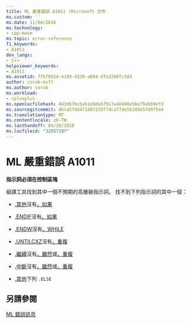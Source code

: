 ```yaml
---
title: ML 嚴重錯誤 A1011 |Microsoft 文件
ms.custom: ''
ms.date: 11/04/2016
ms.technology:
- cpp-masm
ms.topic: error-reference
f1_keywords:
- A1011
dev_langs:
- C++
helpviewer_keywords:
- A1011
ms.assetid: 7fbf092d-4189-4330-a884-dfa2268fc3dd
author: corob-msft
ms.author: corob
ms.workload:
- cplusplus
ms.openlocfilehash: 843d676cba61e0da5f917a48408e56e79abb9efd
ms.sourcegitcommit: dbca5fdd47249727df7dca77de5b20da57d0f544
ms.translationtype: MT
ms.contentlocale: zh-TW
ms.lasthandoff: 04/28/2018
ms.locfileid: "32057197"
---
```

# <a name="ml-fatal-error-a1011"></a>ML 嚴重錯誤 A1011
**指示詞必須在控制區塊**  
  
 組譯工具找到其中一個不預期的高層級指示詞。 找不到下列指示詞的其中一個：  
  
-   [.其他](../../assembler/masm/dot-else.md)沒有[。如果](../../assembler/masm/dot-if.md)  
  
-   [.ENDIF](../../assembler/masm/dot-endif.md)沒有[。如果](../../assembler/masm/dot-if.md)  
  
-   [.ENDW](../../assembler/masm/dot-endw.md)沒有[。WHILE](../../assembler/masm/dot-while.md)  
  
-   [.UNTILCXZ](../../assembler/masm/dot-untilcxz.md)沒有[。重複](../../assembler/masm/dot-repeat.md)  
  
-   [.繼續](../../assembler/masm/dot-continue.md)沒有[。雖然](../../assembler/masm/dot-while.md)或[。重複](../../assembler/masm/dot-repeat.md)  
  
-   [.中斷](../../assembler/masm/dot-break.md)沒有[。雖然](../../assembler/masm/dot-while.md)或[。重複](../../assembler/masm/dot-repeat.md)  
  
-   [.其他](../../assembler/masm/dot-else.md)下列 `.ELSE`  
  
## <a name="see-also"></a>另請參閱  
 [ML 錯誤訊息](../../assembler/masm/ml-error-messages.md)